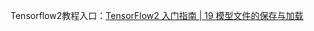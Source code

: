 Tensorflow2教程入口：[TensorFlow2 入门指南 | 19 模型文件的保存与加载](https://blog.csdn.net/wjinjie/article/details/123052088?spm=1001.2014.3001.5501)
